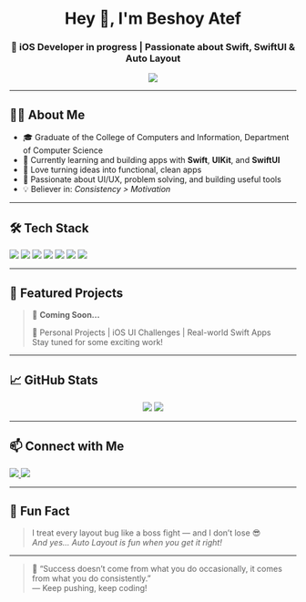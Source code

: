 <h1 align="center">Hey 👋, I'm Beshoy Atef</h1>
<h3 align="center">🚀 iOS Developer in progress | Passionate about Swift, SwiftUI & Auto Layout</h3>

<p align="center">
  <img src="https://readme-typing-svg.herokuapp.com?font=Fira+Code&size=22&duration=3000&pause=1000&color=F7768E&center=true&vCenter=true&width=500&lines=Computer+Science+Graduate;Aspiring+iOS+Developer;Building+Real+Apps+with+Swift!" />
</p>

---

## 🧑‍💻 About Me

- 🎓 Graduate of the College of Computers and Information, Department of Computer Science   
- 📱 Currently learning and building apps with **Swift**, **UIKit**, and **SwiftUI**  
- 🔁 Love turning ideas into functional, clean apps  
- 🔬 Passionate about UI/UX, problem solving, and building useful tools  
- 💡 Believer in: *Consistency > Motivation*  

---

## 🛠️ Tech Stack

<p>
  <img src="https://img.shields.io/badge/Swift-F54A2A?style=for-the-badge&logo=swift&logoColor=white"/>
  <img src="https://img.shields.io/badge/Xcode-1575F9?style=for-the-badge&logo=xcode&logoColor=white"/>
  <img src="https://img.shields.io/badge/UIKit-blue?style=for-the-badge"/>
  <img src="https://img.shields.io/badge/SwiftUI-purple?style=for-the-badge"/>
  <img src="https://img.shields.io/badge/Firebase-FFCA28?style=for-the-badge&logo=firebase&logoColor=black"/>
  <img src="https://img.shields.io/badge/Git-F05032?style=for-the-badge&logo=git&logoColor=white"/>
  <img src="https://img.shields.io/badge/GitHub-000?style=for-the-badge&logo=github"/>
</p>

---

## 🚧 Featured Projects

> 🚀 **Coming Soon...**
>
> 📌 Personal Projects | iOS UI Challenges | Real-world Swift Apps  
> Stay tuned for some exciting work!

---

## 📈 GitHub Stats

<p align="center">
  <img src="https://github-readme-stats.vercel.app/api?username=Besho22A&show_icons=true&theme=tokyonight&hide=prs"/>
  <img src="https://github-readme-stats.vercel.app/api/top-langs/?username=Besho22A&layout=compact&theme=tokyonight"/>
</p>

---

## 📫 Connect with Me

<p>
  <a href="https://www.linkedin.com/in/beshoy-atef-1764ab220" target="_blank">
    <img src="https://img.shields.io/badge/LinkedIn-0A66C2?style=for-the-badge&logo=linkedin&logoColor=white"/>
  </a>
  <a href="mailto:your.email@example.com">
    <img src="https://img.shields.io/badge/Email-D14836?style=for-the-badge&logo=gmail&logoColor=white"/>
  </a>
</p>

---

## 🧩 Fun Fact

> I treat every layout bug like a boss fight — and I don’t lose 😎  
> *And yes... Auto Layout is fun when you get it right!*

---

> 🧠 “Success doesn’t come from what you do occasionally, it comes from what you do consistently.”  
> — Keep pushing, keep coding!
